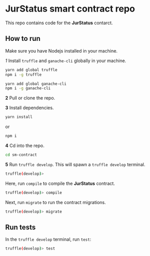 # JurStatus smart contract repo

This repo contains code for the __JurStatus__ contarct.

## How to run

Make sure you have Nodejs installed in your machine.

_1_ Install `truffle` and `ganache-cli` globally in your machine.

```sh
yarn add global truffle
npm i -g truffle
```

```sh
yarn add global ganache-cli
npm i -g ganache-cli
```

__2__ Pull or clone the repo.

__3__ Install dependencies.

```sh
yarn install
```

or

```sh
npm i
```

__4__ Cd into the repo.

```sh
cd sm-contract
```

__5__ Run `truffle develop`. This will spawn a `truffle develop` terminal.

```sh
truffle(develop)>
```

Here, run `compile` to compile the __JurStatus__ contract. 

```sh
truffle(develop)> compile
```

Next, run `migrate` to run the contract migrations.

```sh
truffle(develop)> migrate
```

## Run tests

In the `truffle develop` terminal, run `test`:

```sh
truffle(develop)> test
```
